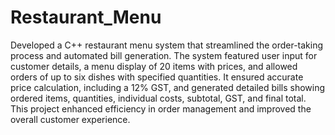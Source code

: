 # Restaurant_Menu
Developed a C++ restaurant menu system that streamlined the order-taking process and automated bill generation. The system featured user input for customer details, a menu display of 20 items with prices, and allowed orders of up to six dishes with specified quantities. It ensured accurate price calculation, including a 12% GST, and generated detailed bills showing ordered items, quantities, individual costs, subtotal, GST, and final total. This project enhanced efficiency in order management and improved the overall customer experience.
